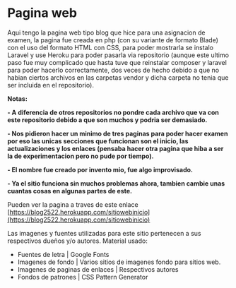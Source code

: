 # Pagina web
<!----Descripcion---->
Aqui tengo la pagina web tipo blog que hice para una asignacion de examen, la pagina fue creada en php (con su variante de formato Blade) con el uso del formato HTML con CSS, para poder mostrarla se instalo Laravel y use Heroku para poder pasarla via repositorio (aunque este ultimo paso fue muy complicado que hasta tuve que reinstalar composer y laravel para poder hacerlo correctamente, dos veces de hecho debido a que no habian ciertos archivos en las carpetas vendor y dicha carpeta no tenia que ser incluida en el repositorio).
<!----Separador de la descripcion ---->
<!----Notas---->
**Notas:**

**- A diferencia de otros repositorios no pondre cada archivo que va con este repositorio debido a que son muchos y podria ser demasiado.**

**- Nos pidieron hacer un minimo de tres paginas para poder hacer examen por eso las unicas secciones que funcionan son el inicio, las actualizaciones y los enlaces (pensaba hacer otra pagina que hiba a ser la de experimentacion pero no pude por tiempo).**

**- El nombre fue creado por invento mio, fue algo improvisado.**

**- Ya el sitio funciona sin muchos problemas ahora, tambien cambie unas cuantas cosas en algunas partes de este.**
<!----Separador de las notas---->

<!----Separador---->
Pueden ver la pagina a traves de este enlace
[https://blog2522.herokuapp.com/sitiowebinicio](https://blog2522.herokuapp.com/sitiowebinicio)
<!----Separador---->

<!----Separador---->
Las imagenes y fuentes utilizadas para este sitio pertenecen a sus respectivos dueños y/o autores.
Material usado:
- Fuentes de letra | Google Fonts
- Imagenes de fondo | Varios sitios de imagenes fondo para sitios web.
- Imagenes de paginas de enlaces | Respectivos autores
- Fondos de patrones | CSS Pattern Generator
<!----Separador---->
